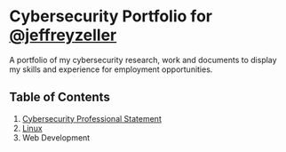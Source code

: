 # Cybersecurity Portfolio for [@jeffreyzeller](https://github.com/jeffreyzeller)
A portfolio of my cybersecurity research, work and documents to display my skills and experience for employment opportunities.


## Table of Contents

1. [Cybersecurity Professional Statement](https://github.com/jeffreyzeller/Cybersecurity-Portfolio/blob/fcb4061fef3fab87d5b76bb880bbcacee25aee5b/cybersecurity-professional-statement)
2. [Linux](https://github.com/jeffreyzeller/Cybersecurity-Portfolio/tree/083c798ae8c48d7efb5b7ba3c555a6f6b2ccc845/Linux/README.md)
3. Web Development